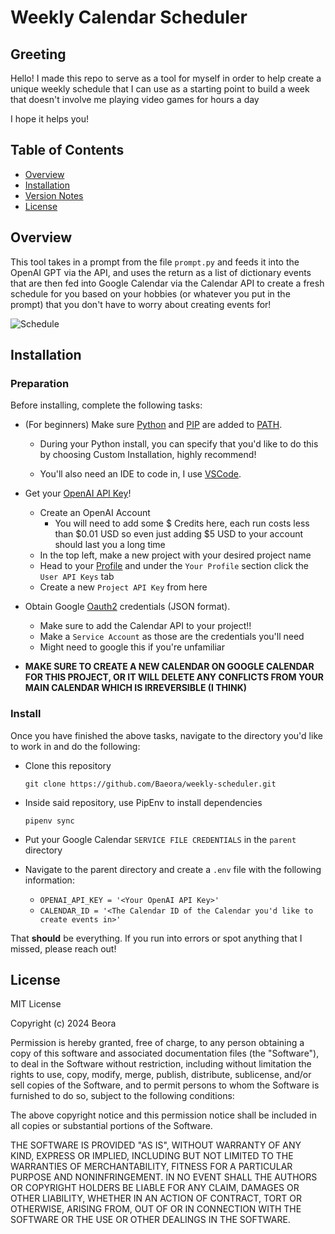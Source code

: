 
# Weekly Calendar Scheduler

## Greeting
Hello! I made this repo to serve as a tool for myself in order to help create a unique weekly schedule that I can use as a starting point to build a week that doesn't involve me playing video games for hours a day

I hope it helps you!

## Table of Contents
- [Overview](#overview)
- [Installation](#installation)
- [Version Notes](#version-notes)
- [License](#license)

## Overview
This tool takes in a prompt from the file `prompt.py` and feeds it into the OpenAI GPT via the API, and uses the return as a list of dictionary events that are then fed into Google Calendar via the Calendar API to create a fresh schedule for you based on your hobbies (or whatever you put in the prompt) that you don't have to worry about creating events for!

![Schedule](https://pbs.twimg.com/media/GUMAlnYXUAAyU4G?format=jpg&name=large)

## Installation

### Preparation
Before installing, complete the following tasks:

- (For beginners) Make sure [Python](https://www.python.org/downloads/) and [PIP](https://www.geeksforgeeks.org/how-to-install-pip-on-windows/) are added to [PATH](https://realpython.com/add-python-to-path/).

	- During your Python install, you can specify that you'd like to do this by choosing Custom Installation, highly recommend!

	- You'll also need an IDE to code in, I use [VSCode](https://code.visualstudio.com/download).

- Get your [OpenAI API Key](https://openai.com/index/openai-api/)!
  - Create an OpenAI Account
  	- You will need to add some $ Credits here, each run costs less than $0.01 USD so even just adding $5 USD to your account should last you a long time 
  - In the top left, make a new project with your desired project name
  - Head to your [Profile](https://platform.openai.com/settings/profile) and under the `Your Profile` section click the `User API Keys` tab
  - Create a new `Project API Key` from here

- Obtain Google [Oauth2](https://console.cloud.google.com/projectselector2/apis/credentials?supportedpurview=project) credentials (JSON format).

	- Make sure to add the Calendar API to your project!!
  - Make a `Service Account` as those are the credentials you'll need
  - Might need to google this if you're unfamiliar

- **MAKE SURE TO CREATE A NEW CALENDAR ON GOOGLE CALENDAR FOR THIS PROJECT, OR IT WILL DELETE ANY CONFLICTS FROM YOUR MAIN CALENDAR WHICH IS IRREVERSIBLE (I THINK)**
  
### Install
Once you have finished the above tasks, navigate to the directory you'd like to work in and do the following:

- Clone this repository

	```git clone https://github.com/Baeora/weekly-scheduler.git```

- Inside said repository, use PipEnv to install dependencies

	```pipenv sync```

- Put your Google Calendar `SERVICE FILE CREDENTIALS` in the `parent` directory

- Navigate to the parent directory and create a `.env` file with the following information:
  - `OPENAI_API_KEY = '<Your OpenAI API Key>'`
  - `CALENDAR_ID = '<The Calendar ID of the Calendar you'd like to create events in>'`

That **should** be everything. If you run into errors or spot anything that I missed, please reach out!

## License
MIT License

Copyright (c) 2024 Beora

Permission is hereby granted, free of charge, to any person obtaining a copy
of this software and associated documentation files (the "Software"), to deal
in the Software without restriction, including without limitation the rights
to use, copy, modify, merge, publish, distribute, sublicense, and/or sell
copies of the Software, and to permit persons to whom the Software is
furnished to do so, subject to the following conditions:

The above copyright notice and this permission notice shall be included in all
copies or substantial portions of the Software.

THE SOFTWARE IS PROVIDED "AS IS", WITHOUT WARRANTY OF ANY KIND, EXPRESS OR
IMPLIED, INCLUDING BUT NOT LIMITED TO THE WARRANTIES OF MERCHANTABILITY,
FITNESS FOR A PARTICULAR PURPOSE AND NONINFRINGEMENT. IN NO EVENT SHALL THE
AUTHORS OR COPYRIGHT HOLDERS BE LIABLE FOR ANY CLAIM, DAMAGES OR OTHER
LIABILITY, WHETHER IN AN ACTION OF CONTRACT, TORT OR OTHERWISE, ARISING FROM,
OUT OF OR IN CONNECTION WITH THE SOFTWARE OR THE USE OR OTHER DEALINGS IN THE
SOFTWARE.
